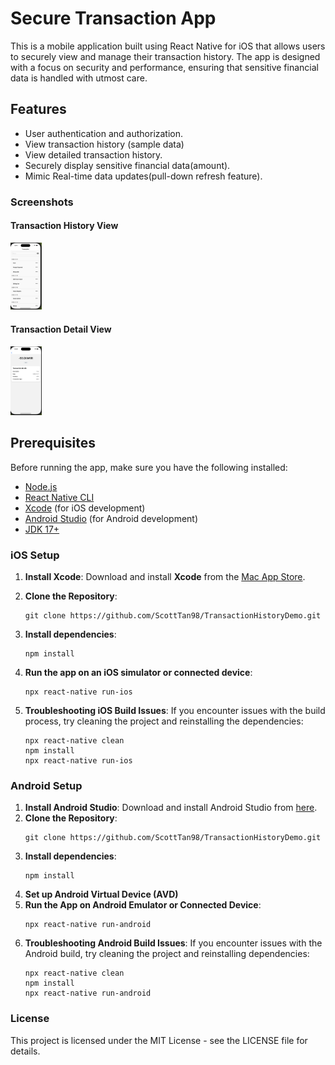 # Secure Transaction App

This is a mobile application built using React Native for iOS that allows users to securely view and manage their transaction history. The app is designed with a focus on security and performance, ensuring that sensitive financial data is handled with utmost care.

## Features
- User authentication and authorization.
- View transaction history (sample data)
- View detailed transaction history.
- Securely display sensitive financial data(amount).
- Mimic Real-time data updates(pull-down refresh feature).

### Screenshots

#### Transaction History View
<img src="./assets/screenshots/transactionsHistory.png" width=10% height=10%>

#### Transaction Detail View
<img src="./assets/screenshots/transactionDetails.png" width=10% height=10%>

## Prerequisites

Before running the app, make sure you have the following installed:

- [Node.js](https://nodejs.org/en/)
- [React Native CLI](https://reactnative.dev/docs/environment-setup)
- [Xcode](https://developer.apple.com/xcode/) (for iOS development)
- [Android Studio](https://developer.android.com/studio) (for Android development)
- [JDK 17+](https://www.oracle.com/java/technologies/javase-jdk17-downloads.html)

### iOS Setup
1. **Install Xcode**: Download and install **Xcode** from the [Mac App Store](https://apps.apple.com/us/app/xcode/id497799835?mt=12).

2. **Clone the Repository**:
   ```
   git clone https://github.com/ScottTan98/TransactionHistoryDemo.git
   ```
3. **Install dependencies**: 
   ```
   npm install
   ```
4. **Run the app on an iOS simulator or connected device**: 
   ```
   npx react-native run-ios
   ```
5. **Troubleshooting iOS Build Issues**: If you encounter issues with the build process, try cleaning the project and reinstalling the dependencies:
   ```
   npx react-native clean
   npm install
   npx react-native run-ios
   ```

### Android Setup
1. **Install Android Studio**: Download and install Android Studio from [here](https://developer.android.com/studio).
2. **Clone the Repository**:
   ```
   git clone https://github.com/ScottTan98/TransactionHistoryDemo.git
   ```
3. **Install dependencies**: 
   ```
   npm install
   ```
4. **Set up Android Virtual Device (AVD)**
5. **Run the App on Android Emulator or Connected Device**: 
   ```
   npx react-native run-android
   ```
6. **Troubleshooting Android Build Issues**: If you encounter issues with the Android build, try cleaning the project and reinstalling dependencies:
   ```
   npx react-native clean
   npm install
   npx react-native run-android
   ```

### License 
This project is licensed under the MIT License - see the LICENSE file for details.

   

